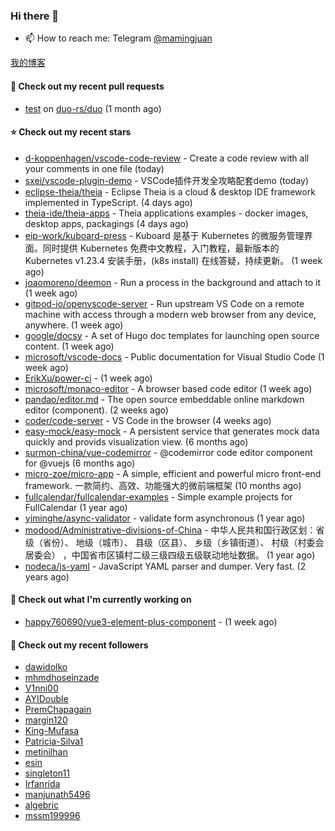 ### Hi there 👋

- 📫 How to reach me: Telegram [@mamingjuan](https://t.me/mamingjuan)

[我的博客](https://mamingjuan.cn)

#### 🔨 Check out my recent pull requests

- [test](https://github.com/duo-rs/duo/pull/15) on [duo-rs/duo](https://github.com/duo-rs/duo) (1 month ago)

#### ⭐ Check out my recent stars

- [d-koppenhagen/vscode-code-review](https://github.com/d-koppenhagen/vscode-code-review) - Create a code review with all your comments in one file (today)
- [sxei/vscode-plugin-demo](https://github.com/sxei/vscode-plugin-demo) - VSCode插件开发全攻略配套demo (today)
- [eclipse-theia/theia](https://github.com/eclipse-theia/theia) - Eclipse Theia is a cloud &amp; desktop IDE framework implemented in TypeScript. (4 days ago)
- [theia-ide/theia-apps](https://github.com/theia-ide/theia-apps) - Theia applications examples - docker images, desktop apps, packagings (4 days ago)
- [eip-work/kuboard-press](https://github.com/eip-work/kuboard-press) - Kuboard 是基于 Kubernetes 的微服务管理界面。同时提供 Kubernetes 免费中文教程，入门教程，最新版本的 Kubernetes v1.23.4 安装手册，(k8s install) 在线答疑，持续更新。 (1 week ago)
- [joaomoreno/deemon](https://github.com/joaomoreno/deemon) - Run a process in the background and attach to it (1 week ago)
- [gitpod-io/openvscode-server](https://github.com/gitpod-io/openvscode-server) - Run upstream VS Code on a remote machine with access through a modern web browser from any device, anywhere. (1 week ago)
- [google/docsy](https://github.com/google/docsy) - A set of Hugo doc templates for launching open source content. (1 week ago)
- [microsoft/vscode-docs](https://github.com/microsoft/vscode-docs) - Public documentation for Visual Studio Code (1 week ago)
- [ErikXu/power-ci](https://github.com/ErikXu/power-ci) -  (1 week ago)
- [microsoft/monaco-editor](https://github.com/microsoft/monaco-editor) - A browser based code editor (1 week ago)
- [pandao/editor.md](https://github.com/pandao/editor.md) - The open source embeddable online markdown editor (component). (2 weeks ago)
- [coder/code-server](https://github.com/coder/code-server) - VS Code in the browser (4 weeks ago)
- [easy-mock/easy-mock](https://github.com/easy-mock/easy-mock) - A persistent service that generates mock data quickly and provids visualization view. (6 months ago)
- [surmon-china/vue-codemirror](https://github.com/surmon-china/vue-codemirror) - @codemirror code editor component for @vuejs (6 months ago)
- [micro-zoe/micro-app](https://github.com/micro-zoe/micro-app) - A simple, efficient and powerful micro front-end framework. 一款简约、高效、功能强大的微前端框架 (10 months ago)
- [fullcalendar/fullcalendar-examples](https://github.com/fullcalendar/fullcalendar-examples) - Simple example projects for FullCalendar (1 year ago)
- [yiminghe/async-validator](https://github.com/yiminghe/async-validator) - validate form asynchronous (1 year ago)
- [modood/Administrative-divisions-of-China](https://github.com/modood/Administrative-divisions-of-China) - 中华人民共和国行政区划：省级（省份）、 地级（城市）、 县级（区县）、 乡级（乡镇街道）、 村级（村委会居委会） ，中国省市区镇村二级三级四级五级联动地址数据。 (1 year ago)
- [nodeca/js-yaml](https://github.com/nodeca/js-yaml) - JavaScript YAML parser and dumper. Very fast. (2 years ago)

#### 👷 Check out what I'm currently working on

- [happy760690/vue3-element-plus-component](https://github.com/happy760690/vue3-element-plus-component) -  (1 week ago)

#### 👯 Check out my recent followers

- [dawidolko](https://github.com/dawidolko)
- [mhmdhoseinzade](https://github.com/mhmdhoseinzade)
- [V1nni00](https://github.com/V1nni00)
- [AYIDouble](https://github.com/AYIDouble)
- [PremChapagain](https://github.com/PremChapagain)
- [margin120](https://github.com/margin120)
- [King-Mufasa](https://github.com/King-Mufasa)
- [Patricia-Silva1](https://github.com/Patricia-Silva1)
- [metinilhan](https://github.com/metinilhan)
- [esin](https://github.com/esin)
- [singleton11](https://github.com/singleton11)
- [Irfanrida](https://github.com/Irfanrida)
- [manjunath5496](https://github.com/manjunath5496)
- [algebric](https://github.com/algebric)
- [mssm199996](https://github.com/mssm199996)
